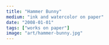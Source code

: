 ```yaml
---
title: "Hammer Bunny"
medium: "ink and watercolor on paper"
date: "2008-01-01"
tags: ["works on paper"]
image: "art/hammer-bunny.jpg"
---
```

